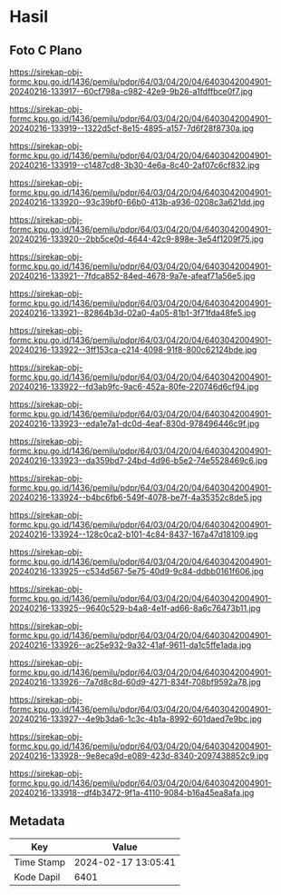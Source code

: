 # Hasil

## Foto C Plano

https://sirekap-obj-formc.kpu.go.id/1436/pemilu/pdpr/64/03/04/20/04/6403042004901-20240216-133917--60cf798a-c982-42e9-9b26-a1fdffbce0f7.jpg

https://sirekap-obj-formc.kpu.go.id/1436/pemilu/pdpr/64/03/04/20/04/6403042004901-20240216-133919--1322d5cf-8e15-4895-a157-7d6f28f8730a.jpg

https://sirekap-obj-formc.kpu.go.id/1436/pemilu/pdpr/64/03/04/20/04/6403042004901-20240216-133919--c1487cd8-3b30-4e6a-8c40-2af07c6cf832.jpg

https://sirekap-obj-formc.kpu.go.id/1436/pemilu/pdpr/64/03/04/20/04/6403042004901-20240216-133920--93c39bf0-66b0-413b-a936-0208c3a621dd.jpg

https://sirekap-obj-formc.kpu.go.id/1436/pemilu/pdpr/64/03/04/20/04/6403042004901-20240216-133920--2bb5ce0d-4644-42c9-898e-3e54f1209f75.jpg

https://sirekap-obj-formc.kpu.go.id/1436/pemilu/pdpr/64/03/04/20/04/6403042004901-20240216-133921--7fdca852-84ed-4678-9a7e-afeaf71a56e5.jpg

https://sirekap-obj-formc.kpu.go.id/1436/pemilu/pdpr/64/03/04/20/04/6403042004901-20240216-133921--82864b3d-02a0-4a05-81b1-3f71fda48fe5.jpg

https://sirekap-obj-formc.kpu.go.id/1436/pemilu/pdpr/64/03/04/20/04/6403042004901-20240216-133922--3ff153ca-c214-4098-91f8-800c62124bde.jpg

https://sirekap-obj-formc.kpu.go.id/1436/pemilu/pdpr/64/03/04/20/04/6403042004901-20240216-133922--fd3ab9fc-9ac6-452a-80fe-220746d6cf94.jpg

https://sirekap-obj-formc.kpu.go.id/1436/pemilu/pdpr/64/03/04/20/04/6403042004901-20240216-133923--eda1e7a1-dc0d-4eaf-830d-978496446c9f.jpg

https://sirekap-obj-formc.kpu.go.id/1436/pemilu/pdpr/64/03/04/20/04/6403042004901-20240216-133923--da359bd7-24bd-4d96-b5e2-74e5528469c6.jpg

https://sirekap-obj-formc.kpu.go.id/1436/pemilu/pdpr/64/03/04/20/04/6403042004901-20240216-133924--b4bc6fb6-549f-4078-be7f-4a35352c8de5.jpg

https://sirekap-obj-formc.kpu.go.id/1436/pemilu/pdpr/64/03/04/20/04/6403042004901-20240216-133924--128c0ca2-b101-4c84-8437-167a47d18109.jpg

https://sirekap-obj-formc.kpu.go.id/1436/pemilu/pdpr/64/03/04/20/04/6403042004901-20240216-133925--c534d567-5e75-40d9-9c84-ddbb0161f606.jpg

https://sirekap-obj-formc.kpu.go.id/1436/pemilu/pdpr/64/03/04/20/04/6403042004901-20240216-133925--9640c529-b4a8-4e1f-ad66-8a6c76473b11.jpg

https://sirekap-obj-formc.kpu.go.id/1436/pemilu/pdpr/64/03/04/20/04/6403042004901-20240216-133926--ac25e932-9a32-41af-9611-da1c5ffe1ada.jpg

https://sirekap-obj-formc.kpu.go.id/1436/pemilu/pdpr/64/03/04/20/04/6403042004901-20240216-133926--7a7d8c8d-60d9-4271-834f-708bf9592a78.jpg

https://sirekap-obj-formc.kpu.go.id/1436/pemilu/pdpr/64/03/04/20/04/6403042004901-20240216-133927--4e9b3da6-1c3c-4b1a-8992-601daed7e9bc.jpg

https://sirekap-obj-formc.kpu.go.id/1436/pemilu/pdpr/64/03/04/20/04/6403042004901-20240216-133928--9e8eca9d-e089-423d-8340-2097438852c9.jpg

https://sirekap-obj-formc.kpu.go.id/1436/pemilu/pdpr/64/03/04/20/04/6403042004901-20240216-133918--df4b3472-9f1a-4110-9084-b16a45ea8afa.jpg


## Metadata

| Key        | Value               |
| ---------- | ------------------- |
| Time Stamp | 2024-02-17 13:05:41 |
| Kode Dapil | 6401                |



